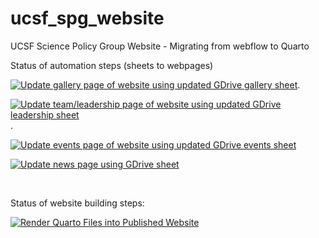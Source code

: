 # ucsf_spg_website
UCSF Science Policy Group Website - Migrating from webflow to Quarto


Status of automation steps (sheets to webpages)  

[![Update gallery page of website using updated GDrive gallery sheet](https://github.com/IJbeasley/ucsf_spg_website/actions/workflows/updated_gallery_spreadsheet.yml/badge.svg)](https://github.com/IJbeasley/ucsf_spg_website/actions/workflows/updated_gallery_spreadsheet.yml). 

[![Update team/leadership page of website using updated GDrive leadership sheet](https://github.com/IJbeasley/ucsf_spg_website/actions/workflows/updated_leadership_spreadsheet.yml/badge.svg)](https://github.com/IJbeasley/ucsf_spg_website/actions/workflows/updated_leadership_spreadsheet.yml). 

[![Update events page of website using updated GDrive events sheet](https://github.com/IJbeasley/ucsf_spg_website/actions/workflows/updated_events_spreadsheet.yml/badge.svg)](https://github.com/IJbeasley/ucsf_spg_website/actions/workflows/updated_events_spreadsheet.yml)

[![Update news page using GDrive sheet](https://github.com/IJbeasley/ucsf_spg_website/actions/workflows/updated_news_spreadsheet.yml/badge.svg)](https://github.com/IJbeasley/ucsf_spg_website/actions/workflows/updated_news_spreadsheet.yml)

<br> 

Status of website building steps:   

[![Render Quarto Files into Published Website](https://github.com/IJbeasley/ucsf_spg_website/actions/workflows/render_website.yml/badge.svg)](https://github.com/IJbeasley/ucsf_spg_website/actions/workflows/render_website.yml)